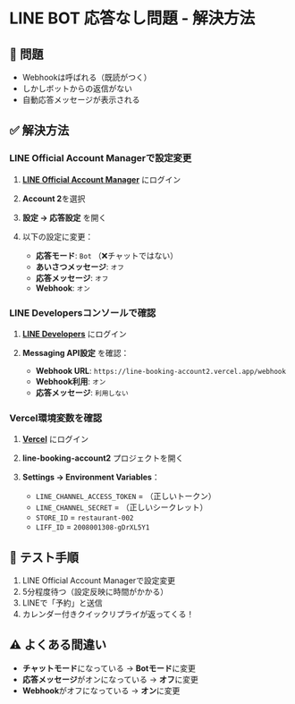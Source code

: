 # LINE BOT 応答なし問題 - 解決方法

## 🔴 問題
- Webhookは呼ばれる（既読がつく）
- しかしボットからの返信がない
- 自動応答メッセージが表示される

## ✅ 解決方法

### LINE Official Account Managerで設定変更

1. **[LINE Official Account Manager](https://manager.line.biz/)** にログイン

2. **Account 2**を選択

3. **設定 → 応答設定** を開く

4. 以下の設定に変更：
   - **応答モード**: `Bot` （❌チャットではない）
   - **あいさつメッセージ**: `オフ`
   - **応答メッセージ**: `オフ`
   - **Webhook**: `オン`

### LINE Developersコンソールで確認

1. **[LINE Developers](https://developers.line.biz/)** にログイン

2. **Messaging API設定** を確認：
   - **Webhook URL**: `https://line-booking-account2.vercel.app/webhook`
   - **Webhook利用**: `オン`
   - **応答メッセージ**: `利用しない`

### Vercel環境変数を確認

1. **[Vercel](https://vercel.com)** にログイン

2. **line-booking-account2** プロジェクトを開く

3. **Settings → Environment Variables**：
   - `LINE_CHANNEL_ACCESS_TOKEN` = （正しいトークン）
   - `LINE_CHANNEL_SECRET` = （正しいシークレット）
   - `STORE_ID` = `restaurant-002`
   - `LIFF_ID` = `2008001308-gDrXL5Y1`

## 🎯 テスト手順

1. LINE Official Account Managerで設定変更
2. 5分程度待つ（設定反映に時間がかかる）
3. LINEで「予約」と送信
4. カレンダー付きクイックリプライが返ってくる！

## ⚠️ よくある間違い

- **チャットモード**になっている → **Botモード**に変更
- **応答メッセージ**がオンになっている → **オフ**に変更
- **Webhook**がオフになっている → **オン**に変更